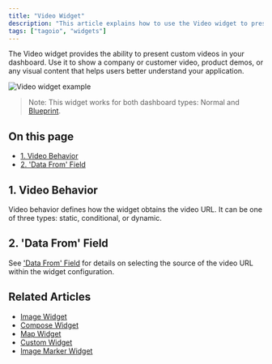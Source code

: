 ```yaml
---
title: "Video Widget"
description: "This article explains how to use the Video widget to present custom videos in TagoIO dashboards and summarizes the widget’s behavior and related references."
tags: ["tagoio", "widgets"]
---
```


The Video widget provides the ability to present custom videos in your dashboard. Use it to show a company or customer video, product demos, or any visual content that helps users better understand your application.

![Video widget example](/docs_imagem/tagoio/video-widget-2.gif)

> Note: This widget works for both dashboard types: Normal and [Blueprint](../dashboards/blueprint-dashboard).

## On this page
- [1. Video Behavior](#1-video-behavior)  
- [2. 'Data From' Field](../data-management/data-records)

## 1. Video Behavior
Video behavior defines how the widget obtains the video URL. It can be one of three types: static, conditional, or dynamic.

## 2. 'Data From' Field
See ['Data From' Field](../data-management/data-records) for details on selecting the source of the video URL within the widget configuration.

## Related Articles
- [Image Widget](../widgets/image-widget)  
- [Compose Widget](../widgets/compose-widget)  
- [Map Widget](../widgets/map-widget)  
- [Custom Widget](../widgets/custom-widget)  
- [Image Marker Widget](../widgets/image-marker-widget)